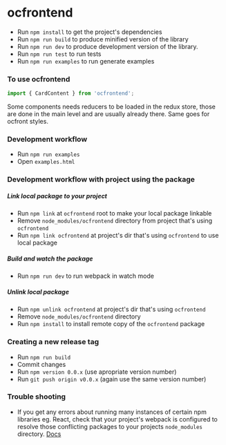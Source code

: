 # ocfrontend
* Run `npm install` to get the project's dependencies
* Run `npm run build` to produce minified version of the library
* Run `npm run dev` to produce development version of the library.
* Run `npm run test` to run tests
* Run `npm run examples` to run generate examples

### To use ocfrontend
```javascript
import { CardContent } from 'ocfrontend';
```
Some components needs reducers to be loaded in the redux store, those are done in the main level and are usually already there. Same goes for ocfront styles.

### Development workflow
* Run `npm run examples`
* Open `examples.html`

### Development workflow with project using the package
##### Link local package to your project
* Run `npm link` at `ocfrontend` root to make your local package linkable
* Remove `node_modules/ocfrontend` directory from project that's using `ocfrontend`
* Run `npm link ocfrontend` at project's dir that's using `ocfrontend` to use local package
##### Build and watch the package
* Run `npm run dev` to run webpack in watch mode
##### Unlink local package
* Run `npm unlink ocfrontend` at project's dir that's using `ocfrontend`
* Remove `node_modules/ocfrontend` directory
* Run `npm install` to install remote copy of the `ocfrontend` package

### Creating a new release tag
* Run `npm run build`
* Commit changes
* Run `npm version 0.0.x` (use apropriate version number)
* Run `git push origin v0.0.x` (again use the same version number)

### Trouble shooting
* If you get any errors about running many instances of certain npm libraries eg. React, check that your project's webpack is configured to resolve those conflicting packages to your projects `node_modules` directory. [Docs](https://webpack.github.io/docs/configuration.html#resolve-alias)
